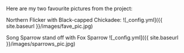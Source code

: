 Here are my two favourite pictures from the project:

Northern Flicker with Black-capped Chickadee:
![_config.yml]({{ site.baseurl }}/images/fave_pic.jpg)

Song Sparrow stand off with Fox Sparrow
![_config.yml]({{ site.baseurl }}/images/sparrows_pic.jpg)
